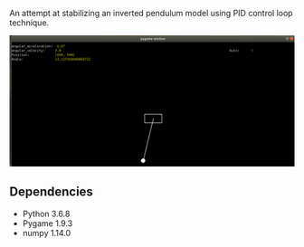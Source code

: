 An attempt at stabilizing an inverted pendulum model using PID control loop technique.

![](result.gif)

 ## Dependencies
 - Python 3.6.8
 - Pygame 1.9.3
 - numpy 1.14.0
